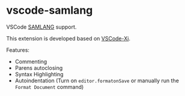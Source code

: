 # vscode-samlang

VSCode [SAMLANG](https://samlang.developersam.com) support.

This extension is developed based on [VSCode-Xi](https://github.com/Chillee/VSCode-Xi).

Features:

- Commenting
- Parens autoclosing
- Syntax Highlighting
- Autoindentation (Turn on `editor.formatonSave` or manually run the `Format Document` command)
